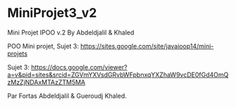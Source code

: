 # MiniProjet3_v2
Mini Projet IPOO v.2 By Abdeldjalil &amp; Khaled

POO Mini projet, Sujet 3:
https://sites.google.com/site/javaioop14/mini-projets

Sujet 3:
https://docs.google.com/viewer?a=v&pid=sites&srcid=ZGVmYXVsdGRvbWFpbnxqYXZhaW9vcDE0fGd4OmQzMzZjNDAxMTAzZTM5MA

Par Fortas Abdeldjalil & Gueroudj Khaled.
